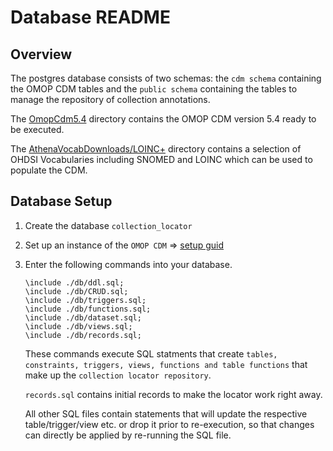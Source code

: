 # Database README
## Overview

The postgres database consists of two schemas: the `cdm schema` containing the OMOP CDM tables and the `public schema` containing the tables to manage the repository of collection annotations.

The [OmopCdm5.4](./OmopCdm5.4) directory contains the OMOP CDM version 5.4 ready to be executed.

The [AthenaVocabDownloads/LOINC+](./AthenaVocabDownloads/LOINC+/) directory contains a selection of OHDSI Vocabularies including SNOMED and LOINC which can be used to populate the CDM.

## Database Setup

1. Create the database `collection_locator`
2. Set up an instance of the `OMOP CDM` => [setup guid](./OmopCdm5.4/SETUP.md)
3. Enter the following commands into your database.

    ```psql
    \include ./db/ddl.sql;
    \include ./db/CRUD.sql;
    \include ./db/triggers.sql;
    \include ./db/functions.sql;
    \include ./db/dataset.sql;
    \include ./db/views.sql;
    \include ./db/records.sql;
    ```
    These commands execute SQL statments that create `tables, constraints, triggers, views, functions and table functions` that make up the `collection locator repository`.

    `records.sql` contains initial records to make the locator work right away.

    All other SQL files contain statements that will update the respective table/trigger/view etc. or drop it prior to re-execution, so that changes can directly be applied by re-running the SQL file.
